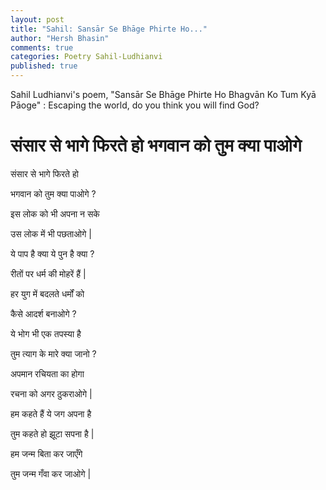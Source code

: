 ```yaml
---
layout: post
title: "Sahil: Sansār Se Bhāge Phirte Ho..."
author: "Hersh Bhasin"
comments: true
categories: Poetry Sahil-Ludhianvi
published: true
---
```




Sahil Ludhianvi's poem,  "Sansār Se Bhāge Phirte Ho Bhagvān Ko Tum Kyā Pāoge" :  Escaping the world, do you think you will  find God?



# संसार से भागे फिरते हो भगवान को तुम क्या पाओगे 



संसार से भागे फिरते हो 

भगवान को तुम क्या पाओगे ?


इस लोक को भी अपना न सके 

उस लोक में भी पछताओगे |


ये पाप है क्या ये पुन है क्या ?

रीतों पर धर्म की मोहरें हैं |


हर युग में बदलते धर्मों को 

कैसे आदर्श बनाओगे ?


ये भोग भी एक तपस्या है 

तुम त्याग के मारे क्या जानो ?


अपमान रचियता का होगा

रचना को अगर ठुकराओगे |





हम कहते हैं ये जग अपना है

 तुम कहते हो झूटा सपना है |





हम जन्म बिता कर जाएँगे 

तुम जन्म गँवा कर जाओगे |



